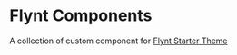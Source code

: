 # Flynt Components

A collection of custom component for [Flynt Starter Theme](https://flyntwp.com/)
